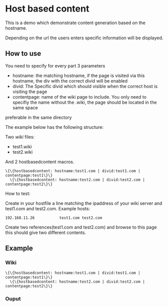 Host based content
==================

This is a demo which demonstrate content generation based on the
hostname.

Depending on the url the users enters specific information will be
displayed.

How to use
----------

You need to specify for every part 3 parameters

-   hostname: the matching hostname, if the page is visited via this
    hostname, the div with the correct divid will be enabled
-   divid: The Specific divid which should visible when the correct host
    is visiting the page
-   contentpage: name of the wiki page to include. You only need to
    specifiy the name without the .wiki, the page should be located in
    the same space

preferable in the same directory

The example below has the following structure:

Two *wiki* files:

-   test1.wiki
-   test2.wiki

And 2 hostbasedcontent macros.

~~~~ {.sourceCode .python}
\{\{hostbasedcontent: hostname:test1.com | divid:test1.com | contentpage:test1\}\}
  \{\{hostbasedcontent: hostname:test2.com | divid:test2.com | contentpage:test2\}\}
~~~~

How to test:

Create in your hostfile a line matching the ipaddress of your wiki
server and test1.com and test2.com. Example hosts:

~~~~ {.sourceCode .python}
192.168.11.26           test1.com test2.com
~~~~

Create two references(test1.com and test2.com) and browse to this page
this should give two different contents.

Example
-------

### Wiki

~~~~ {.sourceCode .python}
\{\{hostbasedcontent: hostname:test1.com | divid:test1.com | contentpage:test1\}\}
  \{\{hostbasedcontent: hostname:test2.com | divid:test2.com | contentpage:test2\}\}
~~~~

### Ouput
